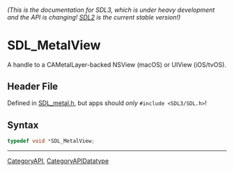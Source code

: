 ###### (This is the documentation for SDL3, which is under heavy development and the API is changing! [SDL2](https://wiki.libsdl.org/SDL2/) is the current stable version!)
# SDL_MetalView

A handle to a CAMetalLayer-backed NSView (macOS) or UIView (iOS/tvOS).

## Header File

Defined in [SDL_metal.h](https://github.com/libsdl-org/SDL/blob/main/include/SDL3/SDL_metal.h), but apps should _only_ `#include <SDL3/SDL.h>`!

## Syntax

```c
typedef void *SDL_MetalView;
```

----
[CategoryAPI](CategoryAPI), [CategoryAPIDatatype](CategoryAPIDatatype)

